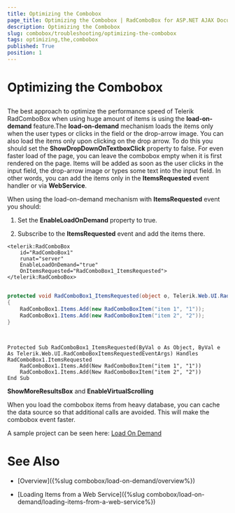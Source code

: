 ```yaml
---
title: Optimizing the Combobox
page_title: Optimizing the Combobox | RadComboBox for ASP.NET AJAX Documentation
description: Optimizing the Combobox
slug: combobox/troubleshooting/optimizing-the-combobox
tags: optimizing,the,combobox
published: True
position: 1
---
```


# Optimizing the Combobox



## 

The best approach to optimize the performance speed of Telerik RadComboBox when using huge amount of items is using the **load-on-demand** feature.The **load-on-demand** mechanism loads the items only when the user types or clicks in the field or the drop-arrow image. You can also load the items only upon clicking on the drop arrow. To do this you should set the **ShowDropDownOnTextboxClick** property to false. For even faster load of the page, you can leave the combobox empty when it is first rendered on the page. Items will be added as soon as the user clicks in the input field, the drop-arrow image or types some text into the input field. In other words, you can add the items only in the **ItemsRequested** event handler or via **WebService**.

When using the load-on-demand mechanism with **ItemsRequested** event you should:

1. Set the **EnableLoadOnDemand** property to true.

2. Subscribe to the **ItemsRequested** event and add the items there.

````ASPNET
<telerik:RadComboBox 
	id="RadComboBox1" 
	runat="server" 
	EnableLoadOnDemand="true" 
	OnItemsRequested="RadComboBox1_ItemsRequested">
</telerik:RadComboBox>
````





````C#
		
protected void RadComboBox1_ItemsRequested(object o, Telerik.Web.UI.RadComboBoxItemsRequestedEventArgs e)
{
	RadComboBox1.Items.Add(new RadComboBoxItem("item 1", "1"));
	RadComboBox1.Items.Add(new RadComboBoxItem("item 2", "2"));
}
	
````
````VB.NET
		
Protected Sub RadComboBox1_ItemsRequested(ByVal o As Object, ByVal e As Telerik.Web.UI.RadComboBoxItemsRequestedEventArgs) Handles RadComboBox1.ItemsRequested
	RadComboBox1.Items.Add(New RadComboBoxItem("item 1", "1"))
	RadComboBox1.Items.Add(New RadComboBoxItem("item 2", "2"))
End Sub

````


**ShowMoreResultsBox** and **EnableVirtualScrolling**

When you load the combobox items from heavy database, you can cache the data source so that additional calls are avoided. This will make the combobox event faster.

A sample project can be seen here: [Load On Demand](http://demos.telerik.com/aspnet-ajax/ComboBox/Examples/PopulatingWithData/AutoCompleteSql/DefaultCS.aspx)

# See Also

 * [Overview]({%slug combobox/load-on-demand/overview%})

 * [Loading Items from a Web Service]({%slug combobox/load-on-demand/loading-items-from-a-web-service%})
